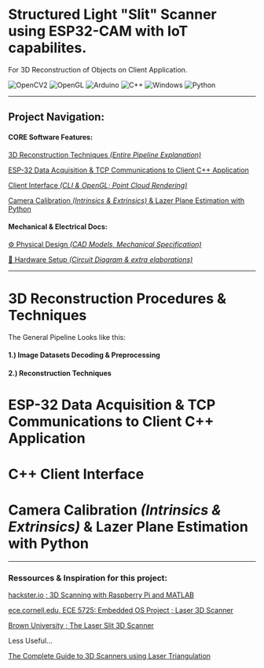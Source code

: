 # Structured Light "Slit" Scanner using ESP32-CAM with IoT capabilites.
For 3D Reconstruction of Objects on Client Application.
<div>
<img alt="OpenCV2" src="https://img.shields.io/badge/-OpenCV2-%235C3EE8?logo=opencv&logoColor=white">
<img alt="OpenGL" src="https://img.shields.io/badge/-OpenGL-%235586A4?logo=opengl&logoColor=white">
<img alt="Arduino" src="https://img.shields.io/badge/-Arduino IDE-%233ABDED?logo=Arduino&logoColor=white">
<img alt="C++" src="https://img.shields.io/badge/-C++-%23C663F4?logo=cplusplus&logoColor=white">
<img alt="Windows" src="https://img.shields.io/badge/-Win32 API-%2300a2ed?logo=windowsxp&logoColor=white">
<img alt="Python" src="https://img.shields.io/badge/-Python-%233776AB?logo=Python&logoColor=white">
</div>

---
## Project Navigation:
#### CORE Software Features:
[3D Reconstruction Techniques *(Entire Pipeline Explanation)*](#3d-reconstruction-procedures--techniques) 

[ESP-32 Data Acquisition & TCP Communications to Client C++ Application](#esp-32-data-acquisition--tcp-communications-to-client-c-application) 

[Client Interface *(CLI & OpenGL; Point Cloud Rendering)*](#c-client-interface)

[Camera Calibration *(Intrinsics & Extrinsics)* & Lazer Plane Estimation with Python](#camera-calibration-intrinsics--extrinsics--lazer-plane-estimation-with-python)

#### Mechanical & Electrical Docs:

[⚙️ Physical Design *(CAD Models, Mechanical Specification)*](#3d-reconstruction-procedures--techniques) 

[🔌 Hardware Setup *(Circuit Diagram & extra elaborations)*](#3d-reconstruction-procedures--techniques) 

---

# 3D Reconstruction Procedures & Techniques

The General Pipeline Looks like this:

#### 1.) Image Datasets Decoding & Preprocessing

#### 2.) Reconstruction Techniques




# ESP-32 Data Acquisition & TCP Communications to Client C++ Application

# C++ Client Interface

# Camera Calibration *(Intrinsics & Extrinsics)* & Lazer Plane Estimation with Python

---

### Ressources & Inspiration for this project:

[hackster.io ; 3D Scanning with Raspberry Pi and MATLAB](https://www.hackster.io/strangeloop/3d-scanning-with-raspberry-pi-and-matlab-cc30e8)

[ece.cornell.edu, ECE 5725: Embedded OS Project ; Laser 3D Scanner](https://courses.ece.cornell.edu/ece5990/ECE5725_Spring2019_Projects/3D_Scanner_mfx2_tbs47/index.html)

[Brown University ; The Laser Slit 3D Scanner](http://mesh.brown.edu/desktop3dscan/ch4-slit.html)


Less Useful...

[The Complete Guide to 3D Scanners using Laser Triangulation](https://www.3dnatives.com/en/3d-scanner-laser-triangulation080920174-99/amp/)